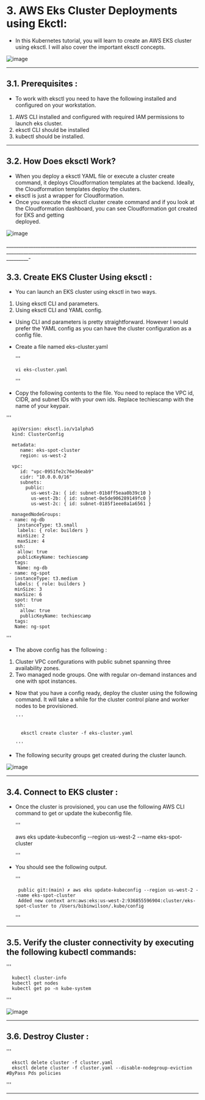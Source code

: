 
# 3. AWS Eks Cluster Deployments using  Ekctl:

+ In this Kubernetes tutorial, you will learn to create an AWS EKS cluster using eksctl. I will also cover the important eksctl concepts.

![image](https://user-images.githubusercontent.com/105772882/227536535-43623f0d-3b7f-4579-9e5f-d547d3ac4b67.png)

_____________________________________________________________________________________________________________________________________________________________________

## 3.1. Prerequisites :

+ To work with eksctl you need to have the following installed and configured on your workstation.
1. AWS CLI installed and configured with required IAM permissions to launch eks cluster.
2. eksctl CLI should be installed
3. kubectl should be installed.

_____________________________________________________________________________________________________________________________________________________________________

## 3.2. How Does eksctl Work?

+ When you deploy a eksctl YAML file or execute a cluster create command, it deploys Cloudformation templates at the backend. Ideally, the Cloudformation templates       deploy the clusters.
+ eksctl is just a wrapper for Cloudformation.
+ Once you execute the eksctl cluster create command and if you look at the Cloudformation dashboard, you can see Cloudformation got created for EKS and getting       
  deployed.

![image](https://user-images.githubusercontent.com/105772882/227537366-d713f91a-3404-4238-9c9a-b6623eac13aa.png)

_____________________________________________________________________________________________________________________________________________________________________-

## 3.3. Create EKS Cluster Using eksctl :

+ You can launch an EKS cluster using eksctl in two ways.
1. Using eksctl CLI and parameters.
2. Using eksctl CLI and YAML config.

+ Using CLI and parameters is pretty straightforward. However I would prefer the YAML config as you can have the cluster configuration as a config file.
+ Create a file named eks-cluster.yaml

    '''
      
      vi eks-cluster.yaml 
    '''
+ Copy the following contents to the file. You need to replace the VPC id, CIDR, and subnet IDs with your own ids. Replace techiescamp with the name of your           keypair.

 
 '''

      apiVersion: eksctl.io/v1alpha5
      kind: ClusterConfig

      metadata:
         name: eks-spot-cluster
         region: us-west-2

      vpc:
         id: "vpc-0951fe2c76e36eab9"
         cidr: "10.0.0.0/16"
         subnets:
           public:
             us-west-2a: { id: subnet-01b8ff5eaa0b39c10 }
             us-west-2b: { id: subnet-0e5de906289149fc0 }
             us-west-2c: { id: subnet-0185f1eee8a1a6561 }

      managedNodeGroups:
     - name: ng-db
        instanceType: t3.small
        labels: { role: builders }
        minSize: 2
        maxSize: 4
       ssh: 
        allow: true
        publicKeyName: techiescamp
       tags:
        Name: ng-db
     - name: ng-spot
       instanceType: t3.medium
       labels: { role: builders }
       minSize: 3
       maxSize: 6
       spot: true
       ssh: 
         allow: true
         publicKeyName: techiescamp
       tags:
       Name: ng-spot
	   
	   
 '''   

+ The above config has the following :
1. Cluster VPC configurations with public subnet spanning three availability zones.
2. Two managed node groups. One with regular on-demand instances and one with spot instances.

+ Now that you have a config ready, deploy the cluster using the following command. It will take a while for the cluster control plane and worker nodes to be provisioned.


      '''
	    
		
		eksctl create cluster -f eks-cluster.yaml
		
	  '''
	  
+ The following security groups get created during the cluster launch.

![image](https://user-images.githubusercontent.com/105772882/227540305-c8b6b60b-3ff3-447a-9333-e742e27aa3a8.png)

_____________________________________________________________________________________________________________________________________________________________________

## 3.4. Connect to EKS cluster :

+ Once the cluster is provisioned, you can use the following AWS CLI command to get or update the kubeconfig file.

   '''
     
	 aws eks update-kubeconfig --region us-west-2 --name eks-spot-cluster

   '''
   
+ You should see the following output.

   '''

       public git:(main) ✗ aws eks update-kubeconfig --region us-west-2 --name eks-spot-cluster
       Added new context arn:aws:eks:us-west-2:936855596904:cluster/eks-spot-cluster to /Users/bibinwilson/.kube/config
   '''


_____________________________________________________________________________________________________________________________________________________________________


## 3.5. Verify the cluster connectivity by executing the following kubectl commands:


   '''
      
      kubectl cluster-info
      kubectl get nodes
      kubectl get po -n kube-system

   '''

![image](https://user-images.githubusercontent.com/105772882/227541764-1cbf5afe-210b-4780-b7a1-17f4fc3858eb.png)

_____________________________________________________________________________________________________________________________________________________________________


## 3.6. Destroy Cluster :


  '''

      eksctl delete cluster -f cluster.yaml
      eksctl delete cluster -f cluster.yaml --disable-nodegroup-eviction   #ByPass Pds policies
  
  '''
_____________________________________________________________________________________________________________________________________________________________________


